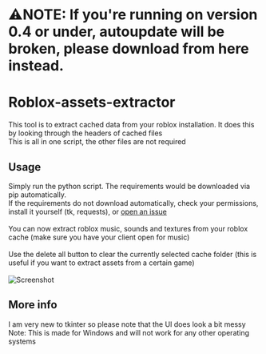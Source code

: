 # ⚠NOTE: If you're running on version 0.4 or under, autoupdate will be broken, please download from here instead.
# Roblox-assets-extractor
This tool is to extract cached data from your roblox installation. It does this by looking through the headers of cached files<br>
This is all in one script, the other files are not required
## Usage
Simply run the python script. The requirements would be downloaded via pip automatically.<br>
If the requirements do not download automatically, check your permissions, install it yourself (tk, requests), or [open an issue](https://github.com/AeEn123/Roblox-assets-extractor/issues/new/choose)<br>
<br>
You can now extract roblox music, sounds and textures from your roblox cache (make sure you have your client open for music)<br>
<br>
Use the delete all button to clear the currently selected cache folder (this is useful if you want to extract assets from a certain game)<br>
<br>
![Screenshot](https://img.guildedcdn.com/ContentMediaGenericFiles/d64200649953156687eb159ea5efcb25-Full.webp?w=1920&h=1040)
## More info
I am very new to tkinter so please note that the UI does look a bit messy<br>
Note: This is made for Windows and will not work for any other operating systems <br>
